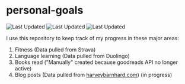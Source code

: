 # personal-goals
![Last Updated](https://img.shields.io/date/1617417648?color=FC4C02&label=Fitness%20Updated&logo=strava)
![Last Updated](https://img.shields.io/date/1617417648?color=7ac70c&label=Language%20Updated&logo=duolingo)
![Last Updated](https://img.shields.io/date/1617417648?color=e9e5cd&label=Books%20Updated&logo=goodreads)

I use this repository to keep track of my progress in these major areas:

1. Fitness (Data pulled from Strava)
2. Language learning (Data pulled from Duolingo)
3. Books read ("Manually" created because goodreads API no longer active)
4. Blog posts (Data pulled from [harveybarnhard.com](https://harveybarnhard.com)) (in progress)
